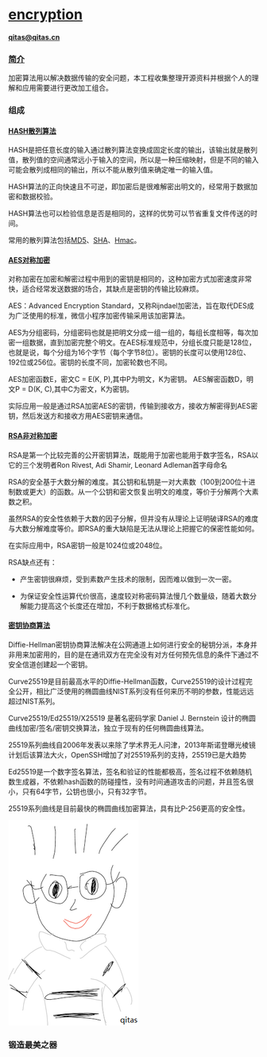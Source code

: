 ﻿# [encryption](https://github.com/qitas/encryption) 

#### qitas@qitas.cn

### [简介](https://github.com/Qitas/encryption/wiki)

加密算法用以解决数据传输的安全问题，本工程收集整理开源资料并根据个人的理解和应用需要进行更改加工组合。

### 组成

#### [HASH散列算法](HASH/)

HASH是把任意长度的输入通过散列算法变换成固定长度的输出，该输出就是散列值，散列值的空间通常远小于输入的空间，所以是一种压缩映射，但是不同的输入可能会散列成相同的输出，所以不能从散列值来确定唯一的输入值。

HASH算法的正向快速且不可逆，即加密后是很难解密出明文的，经常用于数据加密和数据校验。

HASH算法也可以检验信息是否是相同的，这样的优势可以节省重复文件传送的时间。

常用的散列算法包括[MD5](HASH/MD/)、[SHA](HASH/SHA/)、[Hmac](HASH/Hmac/)。


#### [AES对称加密](AES/)

对称加密在加密和解密过程中用到的密钥是相同的，这种加密方式加密速度非常快，适合经常发送数据的场合，其缺点是密钥的传输比较麻烦。

AES：Advanced Encryption Standard，又称Rijndael加密法，旨在取代DES成为广泛使用的标准，微信小程序加密传输采用该加密算法。

AES为分组密码，分组密码也就是把明文分成一组一组的，每组长度相等，每次加密一组数据，直到加密完整个明文。在AES标准规范中，分组长度只能是128位，也就是说，每个分组为16个字节（每个字节8位）。密钥的长度可以使用128位、192位或256位。密钥的长度不同，加密轮数也不同。

AES加密函数E，密文C = E(K, P),其中P为明文，K为密钥。
AES解密函数D，明文P = D(K, C),其中C为密文，K为密钥。

实际应用一般是通过RSA加密AES的密钥，传输到接收方，接收方解密得到AES密钥，然后发送方和接收方用AES密钥来通信。

#### [RSA非对称加密](RSA/)

RSA是第一个比较完善的公开密钥算法，既能用于加密也能用于数字签名，RSA以它的三个发明者Ron Rivest, Adi Shamir, Leonard Adleman首字母命名

RSA的安全基于大数分解的难度。其公钥和私钥是一对大素数（100到200位十进制数或更大）的函数。从一个公钥和密文恢复出明文的难度，等价于分解两个大素数之积。

虽然RSA的安全性依赖于大数的因子分解，但并没有从理论上证明破译RSA的难度与大数分解难度等价。即RSA的重大缺陷是无法从理论上把握它的保密性能如何。

在实际应用中，RSA密钥一般是1024位或2048位。

RSA缺点还有：

- 产生密钥很麻烦，受到素数产生技术的限制，因而难以做到一次一密。

- 为保证安全性运算代价很高，速度较对称密码算法慢几个数量级，随着大数分解能力提高这个长度还在增加，不利于数据格式标准化。

#### [密钥协商算法](ECDH/)

Diffie-Hellman密钥协商算法解决在公网通道上如何进行安全的秘钥分派，本身并非用来加密用的，目的是在通讯双方在完全没有对方任何预先信息的条件下通过不安全信道创建起一个密钥。

Curve25519是目前最高水平的Diffie-Hellman函数，Curve25519的设计过程完全公开，相比广泛使用的椭圆曲线NIST系列没有任何来历不明的参数，性能远远超过NIST系列。

Curve25519/Ed25519/X25519 是著名密码学家 Daniel J. Bernstein 设计的椭圆曲线加密/签名/密钥交换算法，独立于现有的任何椭圆曲线算法。 

25519系列曲线自2006年发表以来除了学术界无人问津，2013年斯诺登曝光棱镜计划后该算法大火，OpenSSH增加了对25519系列的支持，25519已是大趋势


Ed25519是一个数字签名算法，签名和验证的性能都极高，签名过程不依赖随机数生成器，不依赖hash函数的防碰撞性，没有时间通道攻击的问题，并且签名很小，只有64字节，公钥也很小，只有32字节。

25519系列曲线是目前最快的椭圆曲线加密算法，具有比P-256更高的安全性。


[![sites](qitas/qitas.png)](http://www.qitas.cn)
### 锻造最美之器